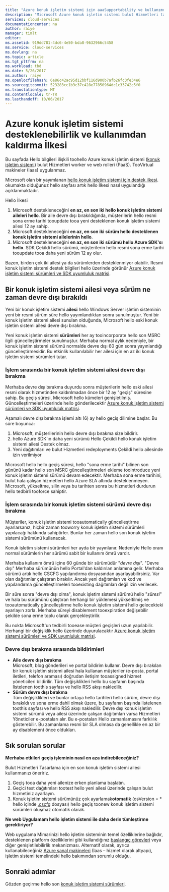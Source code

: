 ```yaml
---
title: "Azure konuk işletim sistemi için aaaSupportability ve kullanımdan kaldırma İlkesi Kılavuzu | Microsoft Docs"
description: "Microsoft Azure konuk işletim sistemi bulut Hizmetleri tarafından kullanılan toohello göre destekleyecek hakkında bilgi sağlar."
services: cloud-services
documentationcenter: na
author: raiye
manager: timlt
editor: 
ms.assetid: 919dd781-4dc6-4e50-bda8-9632966c5458
ms.service: cloud-services
ms.devlang: na
ms.topic: article
ms.tgt_pltfrm: na
ms.workload: tbd
ms.date: 5/26/2017
ms.author: raiye
ms.openlocfilehash: 6a86c42ac95d12bbf116d900b7afb26fc3fe34e6
ms.sourcegitcommit: 523283cc1b3c37c428e77850964dc1c33742c5f0
ms.translationtype: MT
ms.contentlocale: tr-TR
ms.lasthandoff: 10/06/2017
---
```

# <a name="azure-guest-os-supportability-and-retirement-policy"></a>Azure konuk işletim sistemi desteklenebilirlik ve kullanımdan kaldırma İlkesi
Bu sayfada Hello bilgileri ilişkili toohello Azure konuk işletim sistemi ([konuk işletim sistemi](cloud-services-guestos-update-matrix.md)) bulut Hizmetleri worker ve web rolleri (PaaS). TooVirtual makineler (Iaas) uygulanmaz.

Microsoft olan bir yayımlanan [hello konuk işletim sistemi için destek ilkesi](http://support.microsoft.com/gp/azure-cloud-lifecycle-faq). okumakta olduğunuz hello sayfası artık hello İlkesi nasıl uygulandığı açıklanmaktadır.

Hello İlkesi

1. Microsoft destekleneceğini **en az, en son iki hello konuk işletim sistemi aileleri hello**. Bir aile devre dışı bırakıldığında, müşterilerin hello resmi sona erme tarihi tooupdate tooa yeni desteklenen konuk işletim sistemi ailesi 12 ay sahip.
2. Microsoft destekleneceğini **en az, en son iki sürüm hello desteklenen konuk işletim sistemi ailelerinin hello**.
3. Microsoft destekleneceğini **en az, en son iki sürümü hello Azure SDK'sı hello**. SDK Çekildi hello sürümü, müşterilerin hello resmi sona erme tarihi tooupdate tooa daha yeni sürüm 12 ay olur.

Bazen, birden çok iki ailesi ya da sürümlerden desteklenmiyor olabilir. Resmi konuk işletim sistemi destek bilgileri hello üzerinde görünür [Azure konuk işletim sistemi sürümleri ve SDK uyumluluk matrisi](cloud-services-guestos-update-matrix.md).

## <a name="when-a-guest-os-family-or-version-is-retired"></a>Bir konuk işletim sistemi ailesi veya sürüm ne zaman devre dışı bırakıldı
Yeni bir konuk işletim sistemi **ailesi** hello Windows Server işletim sisteminin yeni bir resmi sürüm süre hello yayımlandıktan sonra sunulmuştur. Yeni bir konuk işletim sistemi ailesi sunulan olduğunda, Microsoft hello eski konuk işletim sistemi ailesi devre dışı bırakma.

Yeni konuk işletim sistemi **sürümleri** her ay tooincorporate hello son MSRC ilgili güncelleştirmeler sunulmuştur. Merhaba normal aylık nedeniyle, bir konuk işletim sistemi sürümü normalde devre dışı 60 gün sonra yayınlandığı güncelleştirmesidir. Bu etkinlik kullanılabilir her ailesi için en az iki konuk işletim sistemi sürümleri tutar.

### <a name="process-during-a-guest-os-family-retirement"></a>İşlem sırasında bir konuk işletim sistemi ailesi devre dışı bırakma
Merhaba devre dışı bırakma duyurdu sonra müşterilerin hello eski ailesi resmi olarak hizmetinden kaldırılmadan önce bir 12 ay "geçiş" süresine sahip. Bu geçiş süresi, Microsoft hello kümeleri genişletilmiş. Güncelleştirmeleri üzerinde hello gönderilecektir [Azure konuk işletim sistemi sürümleri ve SDK uyumluluk matrisi](cloud-services-guestos-update-matrix.md).

Aşamalı devre dışı bırakma işlemi altı (6) ay hello geçiş dilimine başlar. Bu süre boyunca:

1. Microsoft, müşterilerinin hello devre dışı bırakma size bildirir.
2. hello Azure SDK'ın daha yeni sürümü Hello Çekildi hello konuk işletim sistemi ailesi Destek olmaz.
3. Yeni dağıtımları ve bulut Hizmetleri redeployments Çekildi hello ailesinde izin verilmiyor

Microsoft hello hello geçiş süresi, hello "sona erme tarihi" bilinen son gününü kadar hello son MSRC güncelleştirmeleri ekleme toointroduce yeni konuk işletim sistemi sürümü devam edecektir. Merhaba sona erme tarihini, bulut hala çalışan hizmetleri hello Azure SLA altında desteklenmeyen. Microsoft, yükseltme, silin veya bu tarihten sonra bu hizmetleri durdurun hello tedbirli tooforce sahiptir.

### <a name="process-during-a-guest-os-version-retirement"></a>İşlem sırasında bir konuk işletim sistemi sürümü devre dışı bırakma
Müşteriler, konuk işletim sistemi tooautomatically güncelleştirme ayarlarsanız, hiçbir zaman tooworry konuk işletim sistemi sürümleri yapılacağı hakkında sahiptirler. Bunlar her zaman hello son konuk işletim sistemi sürümünü kullanacak.

Konuk işletim sistemi sürümleri her ayda bir yayınlanır. Nedeniyle Hello oranı normal sürümlerin her sürümü sabit bir kullanım ömrü vardır.

Merhaba kullanım ömrü içine 60 günde bir sürümüdür "*devre dışı*". "Devre dışı" Merhaba sürümünün hello Portal'dan kaldırılan anlamına gelir. Merhaba sürümü artık hello CSCFG yapılandırma dosyasından ayarlayabilirsiniz. Var olan dağıtımlar çalıştıran bırakılır. Ancak yeni dağıtımları ve kod ve yapılandırma güncelleştirmeleri tooexisting dağıtımları değil izin verilecek.

Bir süre sonra "devre dışı olma", konuk işletim sistemi sürümü hello "*süresi*" ve hala bu sürümünü çalıştıran herhangi bir yüklemesi yükseltilmiş ve tooautomatically güncelleştirme hello konuk işletim sistemi hello gelecekteki ayarlayın zorla. Merhaba süreyi disablement tooexpiration değişebilir şekilde sona erme toplu olarak gerçekleştirilir.

Bu nokta Microsoft'un tedbirli tooease müşteri geçişleri uzun yapılabilir. Herhangi bir değişiklik hello üzerinde duyurulacaktır [Azure konuk işletim sistemi sürümleri ve SDK uyumluluk matrisi](cloud-services-guestos-update-matrix.md).

### <a name="notifications-during-retirement"></a>Devre dışı bırakma sırasında bildirimleri
* **Aile devre dışı bırakma** <br>Microsoft, blog gönderileri ve portal bildirim kullanır. Devre dışı bırakılan bir konuk işletim sistemi ailesi hala kullanan müşteriler (e-posta, portal iletileri, telefon araması) doğrudan iletişim tooassigned hizmet yöneticileri bildirilir. Tüm değişiklikleri hello bu sayfanın başında listelenen toothis sayfası ve hello RSS akışı nakledilir.
* **Sürüm devre dışı bırakma** <br>Tüm değişiklikleri ve bunlar ortaya hello tarihleri hello sürüm, devre dışı bırakıldı ve sona erme dahil olmak üzere, bu sayfanın başında listelenen toothis sayfası ve hello RSS akışı nakledilir. Devre dışı konuk işletim sistemi sürümü veya ailesi üzerinde çalışan dağıtımları varsa Hizmetleri Yöneticiler e-postaları alır. Bu e-postaları Hello zamanlamasını farklılık gösterebilir. Bu zamanlama resmi bir SLA olmasa da genellikle en az bir ay disablement önce oldukları.

## <a name="frequently-asked-questions"></a>Sık sorulan sorular
**Merhaba etkileri geçiş işleminin nasıl en aza indirebileceğiniz?**

Bulut Hizmetleri Tasarlama için en son konuk işletim sistemi ailesi kullanmanızı öneririz.

1. Geçiş tooa daha yeni ailenize erken planlama başlatın.
2. Geçici test dağıtımları tootest hello yeni ailesi üzerinde çalışan bulut hizmetiniz ayarlayın.
3. Konuk işletim sistemi sürümünüz çok ayarlamak**otomatik** (osVersion = * hello içinde [.cscfg](cloud-services-model-and-package.md#cscfg) dosyası) hello geçiş toonew konuk işletim sistemi sürümleri oluşmaz otomatik olarak.

**Ne web Uygulamam hello işletim sistemi ile daha derin tümleştirme gerektiriyor?**

Web uygulama Mimarinizi hello işletim sisteminin temel özelliklerine bağlıdır, desteklenen platform özelliklerini gibi kullandığınız [başlangıç görevleri](cloud-services-startup-tasks.md) veya diğer genişletilebilirlik mekanizması. Alternatif olarak, ayrıca kullanabileceğiniz [Azure sanal makineleri](https://azure.microsoft.com/documentation/scenarios/virtual-machines/) (Iaas – hizmet olarak altyapı), işletim sistemi temelindeki hello bakımından sorumlu olduğu.

## <a name="next-steps"></a>Sonraki adımlar
Gözden geçirme hello son [konuk işletim sistemi sürümleri](cloud-services-guestos-update-matrix.md).
